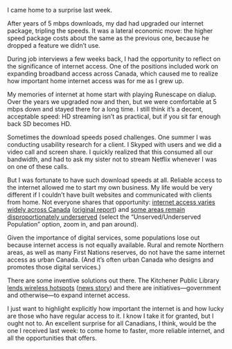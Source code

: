 I came home to a surprise last week.

After years of 5 mbps downloads, my dad had upgraded our internet package, tripling the speeds. It was a lateral economic move: the higher speed package costs about the same as the previous one, because he dropped a feature we didn’t use.

During job interviews a few weeks back, I had the opportunity to reflect on the significance of internet access. One of the positions included work on expanding broadband access across Canada, which caused me to realize how important home internet access was for me as I grew up.

My memories of internet at home start with playing Runescape on dialup. Over the years we upgraded now and then, but we were comfortable at 5 mbps down and stayed there for a long time. I still think it’s a decent, acceptable speed: HD streaming isn’t as practical, but if you sit far enough back SD becomes HD.

Sometimes the download speeds posed challenges. One summer I was conducting usability research for a client. I Skyped with users and we did a video call and screen share. I quickly realized that this consumed all our bandwidth, and had to ask my sister not to stream Netflix whenever I was on one of these calls.

But I was fortunate to have such download speeds at all. Reliable access to the internet allowed me to start my own business. My life would be very different if I couldn’t have built websites and communicated with clients from home. Not everyone shares that opportunity: [internet access varies widely across Canada](https://crtc.gc.ca/images/reports/rp161221/eng/BTS-P2_ReportGraphs_PTcoverage_EN-01.jpg) ([original report](https://crtc.gc.ca/eng/publications/reports/rp161221/rp161221.htm)) and [some areas remain disproportionately underserved](https://crtc.gc.ca/eng/internet/internetcanada.htm) (select the “Unserved/Underserved Population” option, zoom in, and pan around).

Given the importance of digital services, some populations lose out because internet access is not equally available. Rural and remote Northern areas, as well as many First Nations reserves, do not have the same internet access as urban Canada. (And it’s often urban Canada who designs and promotes those digital services.)

There are some inventive solutions out there. The Kitchener Public Library [lends wireless hotspots](http://kpl.org/hotspot) ([news story](https://www.therecord.com/news-story/5952433-kpl-is-first-library-in-canada-to-lend-out-internet-hot-spot-devices/)) and there are initiatives—government and otherwise—to expand internet access.

I just want to highlight explicitly how important the internet is and how lucky are those who have regular access to it. I know I take it for granted, but I ought not to. An excellent surprise for all Canadians, I think, would be the one I received last week: to come home to faster, more reliable internet, and all the opportunities that offers.